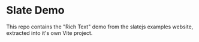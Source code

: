 # Slate Demo

This repo contains the "Rich Text" demo from the slatejs examples website, extracted into it's own Vite project.

